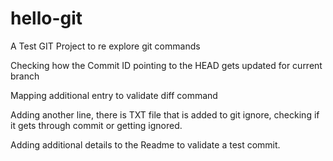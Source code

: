 # hello-git
A Test GIT Project to re explore git commands

Checking how the Commit ID pointing to the HEAD gets updated for current branch

Mapping additional entry to validate diff command

Adding another line, there is TXT file that is added to git ignore, checking if it gets through commit or getting ignored.

Adding additional details to the Readme to validate a test commit.
